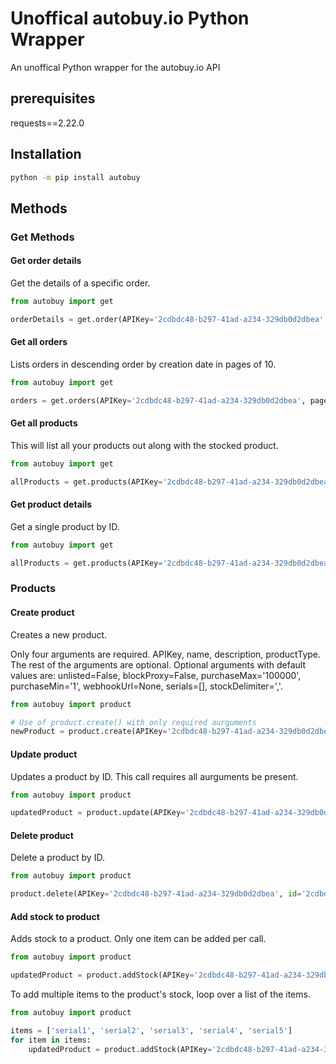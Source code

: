 # Unoffical autobuy.io Python Wrapper
An unoffical Python wrapper for the autobuy.io API

## prerequisites
requests==2.22.0

## Installation
```cmd
python -m pip install autobuy
```
## Methods

### Get Methods

#### Get order details
Get the details of a specific order.
```python
from autobuy import get

orderDetails = get.order(APIKey='2cdbdc48-b297-41ad-a234-329db0d2dbea', order='c1497823-370c-4c7a-82cd-dacddb36fc30')
```
 
 #### Get all orders
Lists orders in descending order by creation date in pages of 10.
 ```python
from autobuy import get

orders = get.orders(APIKey='2cdbdc48-b297-41ad-a234-329db0d2dbea', page='1')
```

#### Get all products
This will list all your products out along with the stocked product.
```python
from autobuy import get

allProducts = get.products(APIKey='2cdbdc48-b297-41ad-a234-329db0d2dbea')
```


#### Get product details
Get a single product by ID.
```python
from autobuy import get

allProducts = get.products(APIKey='2cdbdc48-b297-41ad-a234-329db0d2dbea', id='2cdbdc48-b297-41ad-a234-329db0d2dbea')
```

### Products

#### Create product
Creates a new product.

Only four arguments are required. APIKey, name, description, productType. The rest of the arguments are optional. Optional arguments with default values are: unlisted=False, blockProxy=False, purchaseMax='100000', purchaseMin='1', webhookUrl=None, serials=[], stockDelimiter=','. 
```python
from autobuy import product

# Use of product.create() with only required aurguments
newProduct = product.create(APIKey='2cdbdc48-b297-41ad-a234-329db0d2dbea', name='test12', description='just a test', price='9.99', productType'SerialNumber')
```


#### Update product
Updates a product by ID. This call requires all aurguments be present.

```python
from autobuy import product

updatedProduct = product.update(APIKey='2cdbdc48-b297-41ad-a234-329db0d2dbea', id='2cdbdc48-b297-41ad-a234-329db0d2dbea', name='test13', description='updated description', price='8.99', productType'SerialNumber', unlisted=False, blockProxy=False, purchaseMax='100000', purchaseMin='1', webhookUrl=None, serials=['new account'], stockDelimiter=','')
```


#### Delete product
Delete a product by ID.

```python
from autobuy import product

product.delete(APIKey='2cdbdc48-b297-41ad-a234-329db0d2dbea', id='2cdbdc48-b297-41ad-a234-329db0d2dbea')
```

#### Add stock to product
Adds stock to a product. Only one item can be added per call. 
```python
from autobuy import product

updatedProduct = product.addStock(APIKey='2cdbdc48-b297-41ad-a234-329db0d2dbea', id='2cdbdc48-b297-41ad-a234-329db0d2dbea', serial='email@email.com:randomPassword')
```

To add multiple items to the product's stock, loop over a list of the items.

```python
from autobuy import product

items = ['serial1', 'serial2', 'serial3', 'serial4', 'serial5']
for item in items:
    updatedProduct = product.addStock(APIKey='2cdbdc48-b297-41ad-a234-329db0d2dbea', id='2cdbdc48-b297-41ad-a234-329db0d2dbea', serial=item)

```

